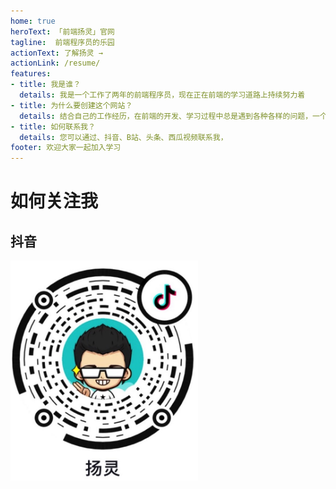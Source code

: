 ```yaml
---
home: true
heroText: 「前端扬灵」官网
tagline:  前端程序员的乐园
actionText: 了解扬灵 →
actionLink: /resume/
features:
- title: 我是谁？
  details: 我是一个工作了两年的前端程序员，现在正在前端的学习道路上持续努力着
- title: 为什么要创建这个网站？
  details: 结合自己的工作经历，在前端的开发、学习过程中总是遇到各种各样的问题，一个人的力量是有限的，我们可以分享讨论，把遇到的问题整理记录下来，希望能够帮助有需要的人。
- title: 如何联系我？
  details: 您可以通过、抖音、B站、头条、西瓜视频联系我，
footer: 欢迎大家一起加入学习
---
```



# 如何关注我

## 抖音
<img src="./guide/images/douyin.jpg" width="300px" />

